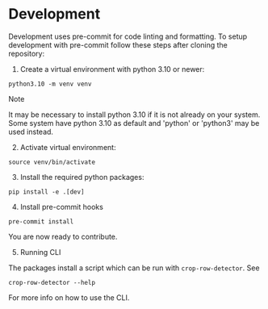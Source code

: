 # Development

Development uses pre-commit for code linting and formatting. To setup development with pre-commit follow these steps after cloning the repository:

1. Create a virtual environment with python 3.10 or newer:

```
python3.10 -m venv venv
```

> [!NOTE]
> It may be necessary to install python 3.10 if it is not already on your system. Some system have python 3.10 as default and  'python' or 'python3' may be used instead.

2. Activate virtual environment:

```
source venv/bin/activate
```

3. Install the required python packages:

```
pip install -e .[dev]
```

4. Install pre-commit hooks

```
pre-commit install
```

You are now ready to contribute.

5. Running CLI

The packages install a script which can be run with `crop-row-detector`. See

```
crop-row-detector --help
```

For more info on how to use the CLI.
